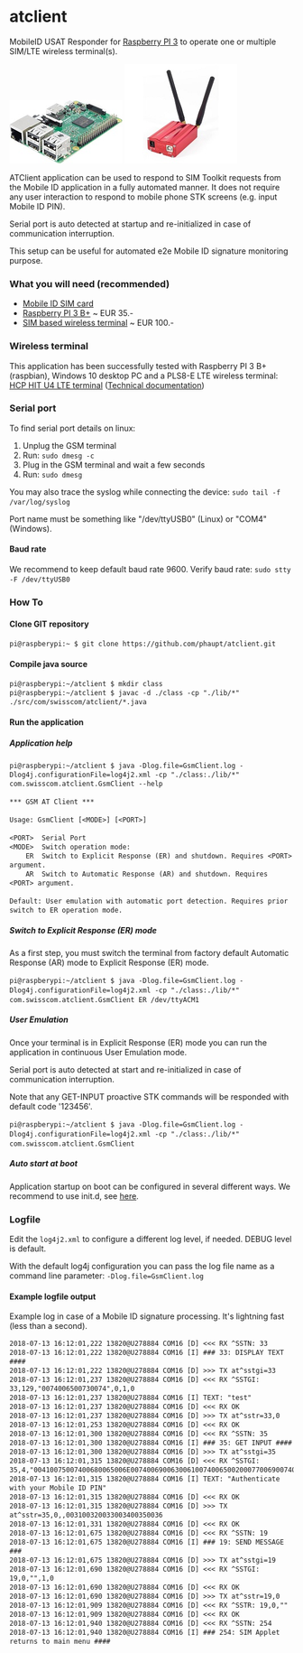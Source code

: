 # atclient
MobileID USAT Responder for [Raspberry PI 3](https://www.raspberrypi.org/products/raspberry-pi-3-model-b-plus) to operate one or multiple SIM/LTE wireless terminal(s).

![Raspberry PI 3 B+](img/raspi.jpg?raw=true "Raspberry PI 3 B+") ![HCP HIT wireless terminal](img/hitu4.jpg?raw=true "HCP HIT wireless terminal")

ATClient application can be used to respond to SIM Toolkit requests from the Mobile ID application in a fully automated manner. It does not require any user interaction to respond to mobile phone STK screens (e.g. input Mobile ID PIN). 

Serial port is auto detected at startup and re-initialized in case of communication interruption.

This setup can be useful for automated e2e Mobile ID signature monitoring purpose.

### What you will need (recommended)

- [Mobile ID SIM card](https://mobileid.ch)
- [Raspberry PI 3 B+](https://www.raspberrypi.org/products/raspberry-pi-3-model-b-plus) ~ EUR 35.-
- [SIM based wireless terminal](http://electronicshcp.com/product/hit-u4-lte) ~ EUR 100.-

### Wireless terminal

This application has been successfully tested with Raspberry PI 3 B+ (raspbian), Windows 10 desktop PC and a PLS8-E LTE wireless terminal: [HCP HIT U4 LTE terminal](http://electronicshcp.com/product/hit-u4-lte) ([Technical documentation](https://developer.gemalto.com/documentation/pls8-e-technical-documentation))

### Serial port

To find serial port details on linux:

1. Unplug the GSM terminal
2. Run: `sudo dmesg -c`
3. Plug in the GSM terminal and wait a few seconds
4. Run: `sudo dmesg`

You may also trace the syslog while connecting the device: `sudo tail -f /var/log/syslog`

Port name must be something like "/dev/ttyUSB0" (Linux) or "COM4" (Windows).

#### Baud rate

We recommend to keep default baud rate 9600. 
Verify baud rate: `sudo stty -F /dev/ttyUSB0`

### How To

#### Clone GIT repository
```
pi@raspberypi:~ $ git clone https://github.com/phaupt/atclient.git
```

#### Compile java source
```
pi@raspberypi:~/atclient $ mkdir class
pi@raspberypi:~/atclient $ javac -d ./class -cp "./lib/*" ./src/com/swisscom/atclient/*.java
```

#### Run the application

##### Application help
```
pi@raspberypi:~/atclient $ java -Dlog.file=GsmClient.log -Dlog4j.configurationFile=log4j2.xml -cp "./class:./lib/*" com.swisscom.atclient.GsmClient --help

*** GSM AT Client ***

Usage: GsmClient [<MODE>] [<PORT>]

<PORT>	Serial Port
<MODE>	Switch operation mode:
	ER	Switch to Explicit Response (ER) and shutdown. Requires <PORT> argument.
	AR	Switch to Automatic Response (AR) and shutdown. Requires <PORT> argument.

Default: User emulation with automatic port detection. Requires prior switch to ER operation mode.
```

##### Switch to Explicit Response (ER) mode

As a first step, you must switch the terminal from factory default Automatic Response (AR) mode to Explicit Response (ER) mode.

`pi@raspberypi:~/atclient $ java -Dlog.file=GsmClient.log -Dlog4j.configurationFile=log4j2.xml -cp "./class:./lib/*" com.swisscom.atclient.GsmClient ER /dev/ttyACM1 `

##### User Emulation

Once your terminal is in Explicit Response (ER) mode you can run the application in continuous User Emulation mode.

Serial port is auto detected at start and re-initialized in case of communication interruption.

Note that any GET-INPUT proactive STK commands will be responded with default code '123456'.

`pi@raspberypi:~/atclient $ java -Dlog.file=GsmClient.log -Dlog4j.configurationFile=log4j2.xml -cp "./class:./lib/*" com.swisscom.atclient.GsmClient`

##### Auto start at boot

Application startup on boot can be configured in several different ways. We recommend to use init.d, see [here](init.d/).

### Logfile

Edit the `log4j2.xml` to configure a different log level, if needed. DEBUG level is default.

With the default log4j configuration you can pass the log file name as a command line parameter: `-Dlog.file=GsmClient.log`

#### Example logfile output

Example log in case of a Mobile ID signature processing. It's lightning fast (less than a second).
```
2018-07-13 16:12:01,222 13820@U278884 COM16 [D] <<< RX ^SSTN: 33
2018-07-13 16:12:01,222 13820@U278884 COM16 [I] ### 33: DISPLAY TEXT ####
2018-07-13 16:12:01,222 13820@U278884 COM16 [D] >>> TX at^sstgi=33
2018-07-13 16:12:01,237 13820@U278884 COM16 [D] <<< RX ^SSTGI: 33,129,"0074006500730074",0,1,0
2018-07-13 16:12:01,237 13820@U278884 COM16 [I] TEXT: "test"
2018-07-13 16:12:01,237 13820@U278884 COM16 [D] <<< RX OK
2018-07-13 16:12:01,237 13820@U278884 COM16 [D] >>> TX at^sstr=33,0
2018-07-13 16:12:01,253 13820@U278884 COM16 [D] <<< RX OK
2018-07-13 16:12:01,300 13820@U278884 COM16 [D] <<< RX ^SSTN: 35
2018-07-13 16:12:01,300 13820@U278884 COM16 [I] ### 35: GET INPUT ####
2018-07-13 16:12:01,300 13820@U278884 COM16 [D] >>> TX at^sstgi=35
2018-07-13 16:12:01,315 13820@U278884 COM16 [D] <<< RX ^SSTGI: 35,4,"00410075007400680065006E0074006900630061007400650020007700690074006800200079006F007500720020004D006F00620069006C0065002000490044002000500049004E",1,15,"",1,0
2018-07-13 16:12:01,315 13820@U278884 COM16 [I] TEXT: "Authenticate with your Mobile ID PIN"
2018-07-13 16:12:01,315 13820@U278884 COM16 [D] <<< RX OK
2018-07-13 16:12:01,315 13820@U278884 COM16 [D] >>> TX at^sstr=35,0,,003100320033003400350036
2018-07-13 16:12:01,331 13820@U278884 COM16 [D] <<< RX OK
2018-07-13 16:12:01,675 13820@U278884 COM16 [D] <<< RX ^SSTN: 19
2018-07-13 16:12:01,675 13820@U278884 COM16 [I] ### 19: SEND MESSAGE ###
2018-07-13 16:12:01,675 13820@U278884 COM16 [D] >>> TX at^sstgi=19
2018-07-13 16:12:01,690 13820@U278884 COM16 [D] <<< RX ^SSTGI: 19,0,"",1,0
2018-07-13 16:12:01,690 13820@U278884 COM16 [D] <<< RX OK
2018-07-13 16:12:01,690 13820@U278884 COM16 [D] >>> TX at^sstr=19,0
2018-07-13 16:12:01,909 13820@U278884 COM16 [D] <<< RX ^SSTR: 19,0,""
2018-07-13 16:12:01,909 13820@U278884 COM16 [D] <<< RX OK
2018-07-13 16:12:01,940 13820@U278884 COM16 [D] <<< RX ^SSTN: 254
2018-07-13 16:12:01,940 13820@U278884 COM16 [I] ### 254: SIM Applet returns to main menu ####
```
